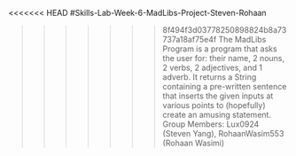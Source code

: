 <<<<<<< HEAD
#Skills-Lab-Week-6-MadLibs-Project-Steven-Rohaan
>>>>>>> 8f494f3d03778250898824b8a73737a18af75e4f
The MadLibs Program is a program that asks the user for: their name, 2 nouns, 2 verbs, 2 adjectives, and 1 adverb. It returns a 
String containing a pre-written sentence that inserts the given inputs at various points to (hopefully) create an amusing statement.
Group Members: Lux0924 (Steven Yang), RohaanWasim553 (Rohaan Wasimi)
